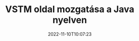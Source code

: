 ---
############################# Static ############################
layout: "auto-gen-merger"
date: 2022-11-10T10:07:23
draft: false
otherformats: epub html mht mhtml odp ods odt one otp ott pdf pps ppsx ppt pptx rtf

############################# Head ############################
head_title: "VSTM oldal áthelyezése a Java nyelven"
head_description: "Mozgassa át az oldalakat egy VSTM dokumentumon belül a Java nyelven tetszőleges helyre a dokumentumok egyesítése API segítségével."

############################# Header ############################
title: "VSTM oldal mozgatása a Java nyelven"
description: "Mozgasson át VSTM oldalt néhány soros Java kóddal."
bg_image: "https://cms.admin.containerize.com/templates/aspose/App_Themes/V3/images/bg/header1.png"
bg_overlay: false
button:
    enable: true
    icon: "fas fa-arrow-down"
    label: "Ingyenes próbaverzió letöltése"
    link: "https://downloads.groupdocs.com/merger/java"

############################# SubMenu ############################
submenu:
    enable: true

    left:
        img_alt: "GroupDocs.Merger for Java"
        image: "https://cms.admin.containerize.com/templates/groupdocs/images/product-logos/90x90-noborder/groupdocs-merger-java.png"
        product: "GroupDocs.Merger"
        platform: "Java"

    middle:
        button:

            # button loop
            - link: "https://apireference.groupdocs.com/merger/java"
              text: "API-referencia"

            # button loop
            - link: "https://github.com/groupdocs-merger"
              text: "Kódpéldák"

            # button loop
            - link: "https://products.groupdocs.app/merger/family"
              text: "Élő demók"

            # button loop
            - link: "https://purchase.groupdocs.com/pricing/merger/java"
              text: "Árazás"

    right:
        link_download: "https://downloads.groupdocs.com/merger"
        link_learn: "https://docs.groupdocs.com/merger/java"
        link_buy: "https://purchase.groupdocs.com"

############################# About ############################
about:
    enable: true
    title: "A GroupDocs.Merger for Java API-ról"
    content: |
        A [GroupDocs.Merger for Java](/hu/merger/java/) egyszerű megoldást kínál számos dokumentumformátum biztonságos egyesítésére és felosztására, beleértve a PDF, Microsoft Office (Word, Excel, PowerPoint) , OneNote), OpenDocument, HTML, képek és sok más a Java alkalmazásokon belül. A kód néhány sorának hozzáadásával számos dokumentumműveletet hajthat végre, például mozgathatja, eltávolíthatja, elforgathatja, cserélheti, kivonhatja vagy módosíthatja az oldalak tájolását a dokumentumokon belül. A dokumentumok egyesítési API támogatja a dokumentumoldalak előnézetének képként történő megtekintését is a dokumentum szerkezetének, formázásának és tartalmának elemzéséhez.
        
        A GroupDocs.Merger API megfelelő választás olyan vállalati megoldásokhoz, amelyekhez fájloldal-mozgatási funkciókra van szükség. Ezek az API-k jól támogatottak minden nagyobb operációs rendszeren és platformon, beleértve a J2SE 7.0 (1.7), J2SE 8.0 (1.8), Java 10-t is.

############################# Steps ############################
steps:
    enable: true
    title_left: "VSTM fájloldal áthelyezése a Java termékben"
    content_left: |
        A [GroupDocs.Merger for Java](/hu/merger/java/) néhány egyszerű lépés végrehajtásával megkönnyíti a Java fejlesztői számára az oldalak áthelyezését egy VSTM fájlon belül .
        
        * Az aktuális és új oldalszámok megadásához inicializálja a **MoveOptions** beállítást.
        * Hozzon létre új példányt az **Merger**-ból, és adja meg a forrásdokumentum elérési útját konstruktor paraméterként.
        * Hívja a **movePage**-et, és adja át a **MoveOptions** objektumot.
        * Hívja a **save** parancsot, és adja meg a fájl elérési útját az eredményül kapott dokumentum mentéséhez.

    title_right: "rendszerkövetelmények"
    content_right: |
        A GroupDocs.Merger for Java API-k minden nagyobb platformon és operációs rendszeren támogatottak. Mielőtt végrehajtaná az alábbi kódot, győződjön meg arról, hogy a következő előfeltételek telepítve vannak a rendszeren.

        * Operációs rendszerek: Microsoft Windows, Linux, MacOS
        * Fejlesztési környezetek: NetBeans, IntelliJ IDEA, Eclipse
        * Keretrendszerek: J2SE 7.0 (1.7), J2SE 8.0 (1.8), Java 10
        * Töltse le a(z) GroupDocs.Merger for Java legújabb verzióját innen: [Maven](https://repository.groupdocs.com/webapp/#/artifacts/browse/tree/General/repo/com/groupdocs/groupdocs-merger)
         
    code: |
     {{% merger/additional-styles %}}
     {{< merger/code-merger title="VSTM fájloldalak mozgatása a Java példakóddal">}}

        ```java    
        // Áthelyezhet VSTM fájloldalt a GroupDocs.Merger API segítségével
        int pageNumber = 6;
        int newPageNumber = 1;

        // Inicializálja a MoveOptions osztályt az aktuális és új oldalszámok megadásához
        MoveOptions moveOptions = new MoveOptions(pageNumber, newPageNumber);

        // Példányos egyesülés a bemeneti VSTM dokumentummal
        Merger merger = new Merger("input.vstm");

        // Hívja meg a movePage metódust, és adja át neki a MoveOptions objektumot
        merger.movePage(moveOptions);
    
        // Hívja meg a mentési metódust, és adja meg a kívánt fájl elérési utat a kimeneti dokumentum mentéséhez
        merger.save("output.vstm");
        ```
     {{< /merger/code-merger >}}

############################# Demos ############################
demos:
    enable: true
    title: "Élő bemutatók – VSTM oldal áthelyezése online"
    content: |
       A [GroupDocs.Merger Live Demos](https://products.groupdocs.app/splitter/move-pages/vstm) webhely meglátogatásával azonnal áthelyezhet VSTM fájloldalt.
       Az élő demónak a következő előnyei vannak.
        
############################# About Formats ############################
about_formats:
    enable: true

############################# More Formats ############################
more_formats:
    enable: true
    title: "Más dokumentumformátumok oldalainak mozgatása"
    content: |
        A Java dokumentálja az összevonási és felosztási API-t fájlformátumokhoz és képekhez. Helyezze át néhány népszerű fájlformátumot az alábbiak szerint.

############################# Back to top ###############################
back_to_top:
    enable: true
---